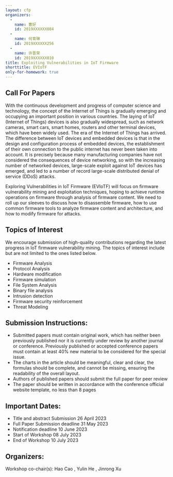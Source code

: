 ```yaml
---
layout: cfp
organizers:
  -
    name: 曹好
    id: 2019XXXXXX084
  -
    name: 何育琳
    id: 2019XXXXXX256
  -
    name: 许晋荣
    id: 2019XXXXXX010
title: Exploiting Vulnerabilities in IoT Firmware
shorttitle: EVIoTF
only-for-homework: true
---
```



## Call For Papers
With the continuous development and progress of computer science and technology, the concept of the Internet of Things is gradually emerging and occupying an important position in various countries. The laying of IoT (Internet of Things) devices is also gradually widespread, such as network cameras, smart cars, smart homes, routers and other terminal devices, which have been widely used. The era of the Internet of Things has arrived. The difference between IoT devices and embedded devices is that in the design and configuration process of embedded devices, the establishment of their own connection to the public internet has never been taken into account. It is precisely because many manufacturing companies have not considered the consequences of device networking, so with the increasing number of networked devices, large-scale exploit against IoT devices has emerged, and led to a number of record large-scale distributed denial of service (DDoS) attacks. 

Exploring Vulnerabilities in IoT Firmware (EVIoTF) will focus on firmware vulnerability mining and exploitation techniques, hoping to achieve runtime operations on firmware through analysis of firmware content. We need to roll up our sleeves to discuss how to disassemble firmware, how to use common firmware tools to analyze firmware content and architecture, and how to modify firmware for attacks.

## Topics of Interest

We encourage submission of high-quality contributions regarding the latest progress in IoT firmware vulnerability mining. The topics of interest include but are not limited to the ones listed below.

- Firmware Analysis
- Protocol Analysis
- Hardware modification
- Firmware simulation
- File System Analysis
- Binary file analysis
- Intrusion detection
- Firmware security reinforcement
- Threat Modeling

## Submission Instructions:
- Submitted papers must contain original work, which has neither been previously published nor it is currently under review by another journal or conference. Previously published or accepted conference papers must contain at least 40% new material to be considered for the special issue.
- The charts in the article should be meaningful, clear and clear, the formulas should be complete, and cannot be missing, ensuring the readability of the overall layout.
- Authors of published papers should submit the full paper for peer review
- The paper should be written in accordance with the conference official website template, no less than 8 pages

## Important Dates:
- Title and abstract Submission 26 April 2023
- Full Paper Submission deadline 31 May 2023
- Notification deadline 10 June 2023
- Start of Workshop 08 July 2023
- End of Workshop 10 July 2023

## Organizers:

Workshop co-chair(s): Hao Cao , Yulin He , Jinrong Xu
